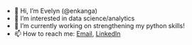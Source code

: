 - 👋 Hi, I’m Evelyn (@enkanga)
- 👀 I’m interested in data science/analytics
- 🌱 I’m currently working on strengthening my python skills!
- 📫 How to reach me: <a href="mailto:enkanga@gmail.com">Email</a>, <a href="https://www.linkedin.com/in/enkanga/" target="_blank">LinkedIn</a>
  

<!---
enkanga/enkanga is a ✨ special ✨ repository because its `README.md` (this file) appears on your GitHub profile.
You can click the Preview link to take a look at your changes.
--->
